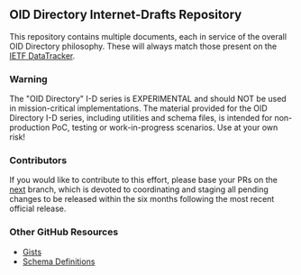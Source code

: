 ## OID Directory Internet-Drafts Repository

This repository contains multiple documents, each in service of the overall OID Directory philosophy. These will always match those present on the [IETF DataTracker](https://datatracker.ietf.org).

### Warning

The "OID Directory" I-D series is EXPERIMENTAL and should NOT be used in mission-critical implementations. The material provided for the OID Directory I-D series, including utilities and schema files, is intended for non-production PoC, testing or work-in-progress scenarios. Use at your own risk!

### Contributors

If you would like to contribute to this effort, please base your PRs on the [next](https://github.com/oid-directory/id/tree/next) branch, which is devoted to coordinating and staging all pending changes to be released within the six months following the most recent official release.

### Other GitHub Resources

  - [Gists](https://gist.github.com/oid-directory)
  - [Schema Definitions](https://github.com/oid-directory/definitions)
